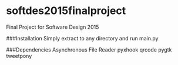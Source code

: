 # softdes2015finalproject
Final Project for Software Design 2015

###Installation
Simply extract to any directory and run main.py

###Dependencies
Asynchronous File Reader
pyxhook
qrcode
pygtk
tweetpony

